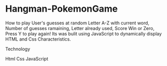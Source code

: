 # Hangman-PokemonGame

How to play
  User's guesses at random Letter A-Z with current word,
  Number of guesses ramaining,
  Letter already used,
  Score Win or Zero,
  Press Y to play again!
  Its was bulit using JavaScript to dynamically display HTML and Css Characteristics.


Technology

  Html
  Css
  JavaScript




